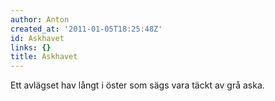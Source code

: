 ```yaml
---
author: Anton
created_at: '2011-01-05T18:25:48Z'
id: Askhavet
links: {}
title: Askhavet
---
```


Ett avlägset hav långt i öster som sägs vara täckt av grå aska.
